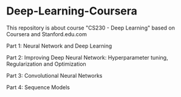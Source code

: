 # Deep-Learning-Coursera
This repository is about course "CS230 - Deep Learning" based on Coursera and Stanford.edu.com


Part 1: Neural Network and Deep Learning


Part 2: Improving Deep Neural Network: Hyperparameter tuning, Regularization and Optimization


Part 3: Convolutional Neural Networks


Part 4: Sequence Models


